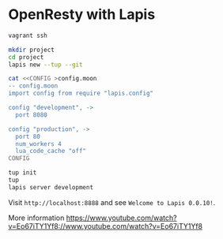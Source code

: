 # OpenResty with Lapis

```sh
vagrant ssh

mkdir project
cd project
lapis new --tup --git

cat <<CONFIG >config.moon
-- config.moon
import config from require "lapis.config"

config "development", ->
  port 8080

config "production", ->
  port 80
  num_workers 4
  lua_code_cache "off"
CONFIG

tup init
tup
lapis server development
```

Visit `http://localhost:8888` and see `Welcome to Lapis 0.0.10!`.

More information https://www.youtube.com/watch?v=Eo67iTY1Yf8://www.youtube.com/watch?v=Eo67iTY1Yf8
